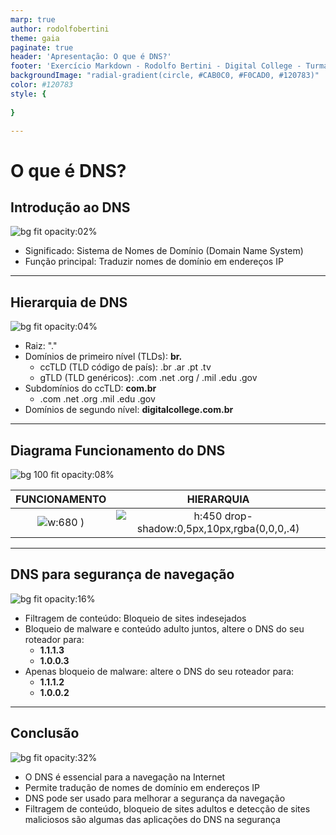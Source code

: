 ```yaml
---
marp: true
author: rodolfobertini
theme: gaia
paginate: true
header: 'Apresentação: O que é DNS?'
footer: 'Exercício Markdown - Rodolfo Bertini - Digital College - Turma FS23-Aldeota'
backgroundImage: "radial-gradient(circle, #CAB0C0, #F0CAD0, #120783)"
color: #120783
style: {
     
}

---
```

# O que é DNS?

## Introdução ao DNS

![bg fit opacity:02%][DIGITAL]
<!-- 
Quase tudo na Internet começa com uma solicitação DNS. DNS é o diretório da Internet. Clique em um link, abra um aplicativo, envie um e-mail, e a primeira coisa que o dispositivo faz é perguntar ao diretório: Onde encontro isso?

Um servidor DNS é como uma enorme lista telefônica ou um dicionário, que guarda o nome dos sites e informa para os computadores os números IP pertencentes aqueles nomes. 
Por exemplo, quando você digita www.digitalcollege.com.br no seu navegador, o DNS é responsável por encontrar o endereço IP correspondente a esse nome e direcionar a sua conexão para o servidor certo. Assim, você não precisa memorizar números complicados para acessar os sites que deseja.
-->
- Significado: Sistema de Nomes de Domínio (Domain Name System)
- Função principal: Traduzir nomes de domínio em endereços IP

---

## Hierarquia de DNS

![bg fit opacity:04% ][digital]
<!-- 
No topo da hierarquia estão os 13 servidores raiz. Um servidor-raiz (root name server) é um servidor de nome para a zona raiz do DNS.

Cada domínio é formado por nomes separados por pontos. O nome mais à direita é chamado de domínio de topo. 

O domínio de topo de código de país (ccTLD), é o domínio de topo na Internet geralmente usado ou reservado para um país ou um território dependente. Ex.: .br .ar .pt .tv (Tuvalu)
-->
- Raiz: "."
- Domínios de primeiro nível (TLDs): **br.**
  - ccTLD (TLD código de país): .br .ar .pt .tv
  - gTLD (TLD genéricos): .com .net .org / .mil .edu .gov
- Subdomínios do ccTLD: **com.br**
  - .com .net .org .mil .edu .gov
- Domínios de segundo nível: **digitalcollege.com.br**

---

## Diagrama Funcionamento do DNS

![bg 100 fit opacity:08%][digital]
<!--
Recursor de DNS — o bibliotecário solicitado a procurar um livro.

Servidor raiz — o servidor raiz é a primeira etapa da tradução (resolução). É o índice em uma biblioteca que aponta para diferentes estantes de livros.

Nameserver TLD - Uma estante de livros específica em uma biblioteca.

Servidor de DNS autoritativo — Um dicionário em uma estante de livros, no qual um nome específico pode ser traduzido em sua definição (IP).

O nameserver autoritativo é a última parada na consulta de um servidor de DNS. Se tiver acesso ao registro solicitado, o nameserver autoritativo retornará o endereço IP do hostname solicitado de volta ao recursor de DNS (o bibliotecário) que fez a solicitação inicial.
-->

 FUNCIONAMENTO | HIERARQUIA |
|:----:|:----:|
|![w:680 ) ][FUNCIONAMENTO] | ![h:450 drop-shadow:0,5px,10px,rgba(0,0,0,.4) ][hierarquia] |

---

## DNS para segurança de navegação

![bg fit opacity:16% ][digital]
<!--
O 1.1.1.1 é o resolvedor de DNS da Cloudflare, ficou popular rapidamente.  Exatamente dois anos depois, a companhia decidiu lançar mais serviços do tipo, só que focados em segurança e no bloqueio de conteúdo adulto: os servidores de DNS 1.1.1.2 e 1.1.1.3, ambos gratuitos. 
-->
- Filtragem de conteúdo: Bloqueio de sites indesejados
- Bloqueio de malware e conteúdo adulto juntos, altere o DNS do seu roteador para:
  - **1.1.1.3**
  - **1.0.0.3**
- Apenas bloqueio de malware: altere o DNS do seu roteador para:
  - **1.1.1.2**
  - **1.0.0.2**

---

## Conclusão

![bg fit opacity:32% ][digital]

- O DNS é essencial para a navegação na Internet
- Permite tradução de nomes de domínio em endereços IP
- DNS pode ser usado para melhorar a segurança da navegação
- Filtragem de conteúdo, bloqueio de sites adultos e detecção de sites maliciosos são algumas das aplicações do DNS na segurança

[DIGITAL]: https://github.com/rodolfobertini/rodolfobertini/assets/132242813/6e603083-2be7-4ebc-a70a-cdf84e102e71

[HIERARQUIA]:  https://github.com/rodolfobertini/rodolfobertini/assets/132242813/b34003f5-473d-4438-a9d5-7132460728f3

[FUNCIONAMENTO]: https://github.com/rodolfobertini/rodolfobertini/assets/132242813/b5c2f05d-834e-4f2b-a1e7-d468871be3d4
